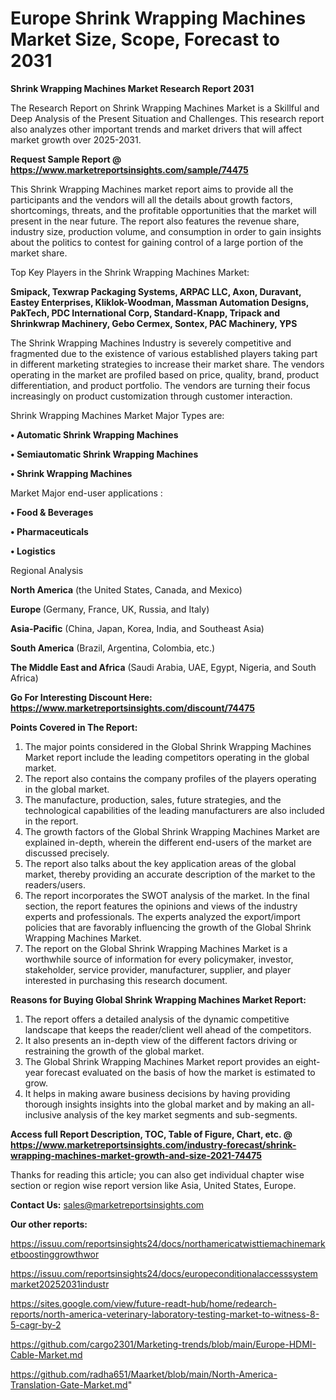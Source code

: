  # Europe Shrink Wrapping Machines Market Size, Scope, Forecast to 2031

<strong>Shrink Wrapping Machines Market Research Report 2031</strong>

The Research Report on Shrink Wrapping Machines Market is a Skillful and Deep Analysis of the Present Situation and Challenges. This research report also analyzes other important trends and market drivers that will affect market growth over 2025-2031.

<strong>Request Sample Report @ <a href=https://www.marketreportsinsights.com/sample/74475>https://www.marketreportsinsights.com/sample/74475</a></strong>

This Shrink Wrapping Machines market report aims to provide all the participants and the vendors will all the details about growth factors, shortcomings, threats, and the profitable opportunities that the market will present in the near future. The report also features the revenue share, industry size, production volume, and consumption in order to gain insights about the politics to contest for gaining control of a large portion of the market share.

Top Key Players in the Shrink Wrapping Machines Market:

<strong>Smipack, Texwrap Packaging Systems, ARPAC LLC, Axon, Duravant, Eastey Enterprises, Kliklok-Woodman, Massman Automation Designs, PakTech, PDC International Corp, Standard-Knapp, Tripack and Shrinkwrap Machinery, Gebo Cermex, Sontex, PAC Machinery, YPS</strong>

The Shrink Wrapping Machines Industry is severely competitive and fragmented due to the existence of various established players taking part in different marketing strategies to increase their market share. The vendors operating in the market are profiled based on price, quality, brand, product differentiation, and product portfolio. The vendors are turning their focus increasingly on product customization through customer interaction.

Shrink Wrapping Machines Market Major Types are:

<strong>• Automatic Shrink Wrapping Machines

• Semiautomatic Shrink Wrapping Machines

• Shrink Wrapping Machines</strong>

Market Major end-user applications :

<strong>• Food & Beverages

• Pharmaceuticals

• Logistics</strong>

Regional Analysis

</u><strong><b>North America</b></strong> (the United States, Canada, and Mexico)

<strong><b>Europe </b></strong>(Germany, France, UK, Russia, and Italy)

<strong><b>Asia-Pacific</b></strong> (China, Japan, Korea, India, and Southeast Asia)

<strong><b>South America</b></strong> (Brazil, Argentina, Colombia, etc.)

<strong><b>The Middle East and Africa</b></strong> (Saudi Arabia, UAE, Egypt, Nigeria, and South Africa)

<strong>Go For Interesting Discount Here: <a href=https://www.marketreportsinsights.com/discount/74475>https://www.marketreportsinsights.com/discount/74475</a></strong>

<strong>Points Covered in The Report:</strong>
<ol>
  <li>The major points considered in the Global Shrink Wrapping Machines Market report include the leading competitors operating in the global market.</li>
  <li>The report also contains the company profiles of the players operating in the global market.</li>
  <li>The manufacture, production, sales, future strategies, and the technological capabilities of the leading manufacturers are also included in the report.</li>
  <li>The growth factors of the Global Shrink Wrapping Machines Market are explained in-depth, wherein the different end-users of the market are discussed precisely.</li>
  <li>The report also talks about the key application areas of the global market, thereby providing an accurate description of the market to the readers/users.</li>
  <li>The report incorporates the SWOT analysis of the market. In the final section, the report features the opinions and views of the industry experts and professionals. The experts analyzed the export/import policies that are favorably influencing the growth of the Global Shrink Wrapping Machines Market.</li>
  <li>The report on the Global Shrink Wrapping Machines Market is a worthwhile source of information for every policymaker, investor, stakeholder, service provider, manufacturer, supplier, and player interested in purchasing this research document.</li>
</ol>
<strong>Reasons for Buying Global Shrink Wrapping Machines Market Report:</strong>

<ol>
  <li>The report offers a detailed analysis of the dynamic competitive landscape that keeps the reader/client well ahead of the competitors.</li>
  <li>It also presents an in-depth view of the different factors driving or restraining the growth of the global market.</li>
  <li>The Global Shrink Wrapping Machines Market report provides an eight-year forecast evaluated on the basis of how the market is estimated to grow.</li>
  <li>It helps in making aware business decisions by having providing thorough insights insights into the global market and by making an all-inclusive analysis of the key market segments and sub-segments.</li>
</ol>
<strong>Access full Report Description, TOC, Table of Figure, Chart, etc. @ <a href=https://www.marketreportsinsights.com/industry-forecast/shrink-wrapping-machines-market-growth-and-size-2021-74475>https://www.marketreportsinsights.com/industry-forecast/shrink-wrapping-machines-market-growth-and-size-2021-74475</a></strong>


Thanks for reading this article; you can also get individual chapter wise section or region wise report version like Asia, United States, Europe.

<strong>Contact Us:</strong>
sales@marketreportsinsights.com

<strong>Our other reports:</strong>

<a href=https://issuu.com/reportsinsights24/docs/northamericatwisttiemachinemarketboostinggrowthwor>https://issuu.com/reportsinsights24/docs/northamericatwisttiemachinemarketboostinggrowthwor</a>

<a href=https://issuu.com/reportsinsights24/docs/europeconditionalaccesssystemmarket20252031industr>https://issuu.com/reportsinsights24/docs/europeconditionalaccesssystemmarket20252031industr</a>

<a href=https://sites.google.com/view/future-readt-hub/home/redearch-reports/north-america-veterinary-laboratory-testing-market-to-witness-8-5-cagr-by-2>https://sites.google.com/view/future-readt-hub/home/redearch-reports/north-america-veterinary-laboratory-testing-market-to-witness-8-5-cagr-by-2</a>

<a href=https://github.com/cargo2301/Marketing-trends/blob/main/Europe-HDMI-Cable-Market.md>https://github.com/cargo2301/Marketing-trends/blob/main/Europe-HDMI-Cable-Market.md</a>

<a href=https://github.com/radha651/Maarket/blob/main/North-America-Translation-Gate-Market.md>https://github.com/radha651/Maarket/blob/main/North-America-Translation-Gate-Market.md</a>"
